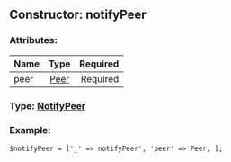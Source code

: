 ## Constructor: notifyPeer  

### Attributes:

| Name     |    Type       | Required |
|----------|:-------------:|---------:|
|peer|[Peer](../types/Peer.md) | Required|


### Type: [NotifyPeer](../types/NotifyPeer.md)

### Example:


```
$notifyPeer = ['_' => notifyPeer', 'peer' => Peer, ];
```